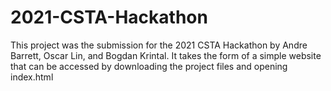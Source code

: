 # 2021-CSTA-Hackathon
This project was the submission for the 2021 CSTA Hackathon by Andre Barrett, Oscar Lin, and Bogdan Krintal.
It takes the form of a simple website that can be accessed by downloading the project files and opening index.html
